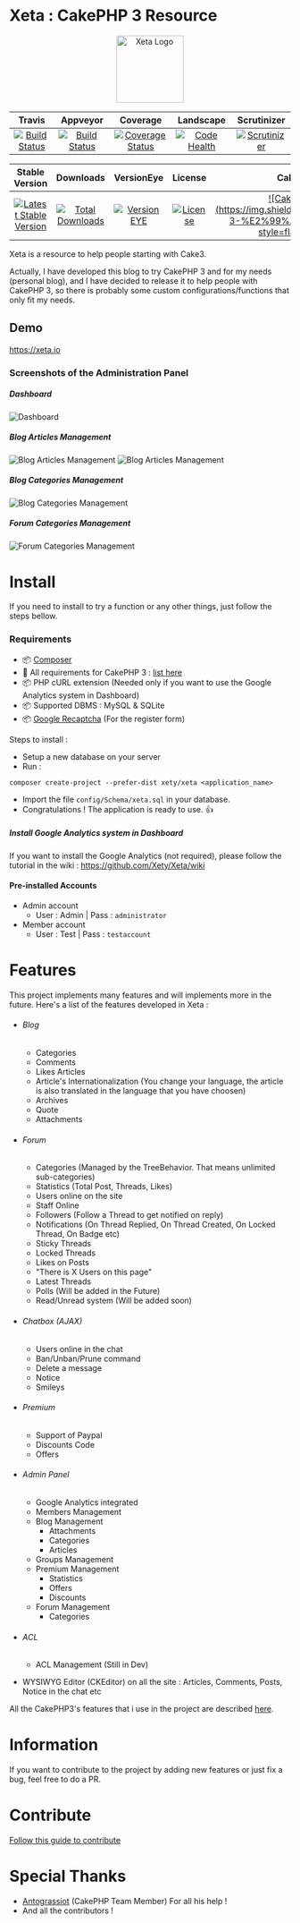 # Xeta : CakePHP 3 Resource
<p align="center">
  <img src="https://xeta.io/img/xeta-logo.svg" alt="Xeta Logo" height="120"/>
</p>

|Travis|Appveyor|Coverage|Landscape|Scrutinizer|
|:------:|:-------:|:-------:|:------:|:------:|
|[![Build Status](https://img.shields.io/travis/Xety/Xeta.svg?style=flat-square)](https://travis-ci.org/Xety/Xeta)|[![Build Status](https://img.shields.io/appveyor/ci/Xety/Xeta.svg?style=flat-square)](https://ci.appveyor.com/project/Xety/Xeta)|[![Coverage Status](https://img.shields.io/coveralls/Xety/Xeta/master.svg?style=flat-square)](https://coveralls.io/r/Xety/Xeta)|[![Code Health](https://landscape.io/github/Xety/Xeta/master/landscape.svg?style=flat-square)](https://landscape.io/github/Xety/Xeta/master)|[![Scrutinizer](https://img.shields.io/scrutinizer/g/Xety/Xeta.svg?style=flat-square)](https://scrutinizer-ci.com/g/Xety/Xeta)|

|Stable Version|Downloads|VersionEye|License|CakePHP|
|:------:|:-------:|:-------:|:------:|:------:|
|[![Latest Stable Version](https://img.shields.io/packagist/v/Xety/Xeta.svg?style=flat-square)](https://packagist.org/packages/xety/xeta)|[![Total Downloads](https://img.shields.io/packagist/dt/xety/xeta.svg?style=flat-square)](https://packagist.org/packages/xety/xeta)|[![Version EYE](https://img.shields.io/versioneye/d/ruby/rails.svg?style=flat-square)](https://www.versioneye.com/user/projects/55430de8d8fe1a25cc000053)|[![License](https://img.shields.io/badge/license-MIT-brightgreen.svg?style=flat-square)](https://packagist.org/packages/xety/xeta)|[![CakePHP 3](https://img.shields.io/badge/CakePHP 3-%E2%99%A5-44CB12.svg?style=flat-square)](http://cakephp.org)

Xeta is a resource to help people starting with Cake3.

Actually, I have developed this blog to try CakePHP 3 and for my needs (personal blog), and I have decided to release it to help people with CakePHP 3, so there is probably some custom configurations/functions that only fit my needs.

## Demo
https://xeta.io

### Screenshots of the Administration Panel
##### Dashboard
![Dashboard](https://cloud.githubusercontent.com/assets/8210023/7332853/4fceaaaa-eb56-11e4-8563-9afd7e7701ef.png)

##### Blog Articles Management
![Blog Articles Management](https://cloud.githubusercontent.com/assets/8210023/4525857/e61fa3e8-4d58-11e4-8fa2-b71d13abab16.png)
![Blog Articles Management](https://cloud.githubusercontent.com/assets/8210023/4525865/f5c1f56c-4d58-11e4-82c1-98ec08020455.png)

##### Blog Categories Management
![Blog Categories Management](https://cloud.githubusercontent.com/assets/8210023/4525878/18b56aae-4d59-11e4-87fb-30ee78e885ae.png)

##### Forum Categories Management
![Forum Categories Management](https://cloud.githubusercontent.com/assets/8210023/7332863/db94563e-eb56-11e4-9210-5032ad3f1820.png)

# Install
If you need to install to try a function or any other things, just follow the steps bellow.

### Requirements
* :package: [Composer](https://getcomposer.org)
* :cake: All requirements for CakePHP 3 : [list here](http://book.cakephp.org/3.0/en/installation.html#requirements)
* :package: PHP cURL extension (Needed only if you want to use the Google Analytics system in Dashboard)
* :package: Supported DBMS : MySQL & SQLite
* :package: [Google Recaptcha](https://www.google.com/recaptcha/intro/index.html) (For the register form)

Steps to install :
* Setup a new database on your server
* Run :
```
composer create-project --prefer-dist xety/xeta <application_name>
```
* Import the file `config/Schema/xeta.sql` in your database.
* Congratulations ! The application is ready to use. :+1:


##### Install Google Analytics system in Dashboard
If you want to install the Google Analytics (not required), please follow the tutorial in the wiki :
https://github.com/Xety/Xeta/wiki

#### Pre-installed Accounts
* Admin account
    * User : Admin | Pass : `administrator`
* Member account
    * User : Test | Pass : `testaccount`

# Features
This project implements many features and will implements more in the future. Here's a list of the features developed in Xeta :

* ###### Blog
    * Categories
    * Comments
    * Likes Articles
    * Article's Internationalization (You change your language, the article is also translated in the language that you have choosen)
    * Archives
    * Quote
    * Attachments

* ###### Forum
    * Categories (Managed by the TreeBehavior. That means unlimited sub-categories)
    * Statistics (Total Post, Threads, Likes)
    * Users online on the site
    * Staff Online
    * Followers (Follow a Thread to get notified on reply)
    * Notifications (On Thread Replied, On Thread Created, On Locked Thread, On Badge etc)
    * Sticky Threads
    * Locked Threads
    * Likes on Posts
    * "There is X Users on this page"
    * Latest Threads
    * Polls (Will be added in the Future)
    * Read/Unread system (Will be added soon)

* ###### Chatbox (AJAX)
    * Users online in the chat
    * Ban/Unban/Prune command
    * Delete a message
    * Notice
    * Smileys

* ###### Premium
    * Support of Paypal
    * Discounts Code
    * Offers

* ###### Admin Panel
    * Google Analytics integrated
    * Members Management
    * Blog Management
        * Attachments
        * Categories
        * Articles
    * Groups Management
    * Premium Management
        * Statistics
        * Offers
        * Discounts
    * Forum Management
        * Categories

* ###### ACL
    * ACL Management (Still in Dev)

* WYSIWYG Editor (CKEditor) on all the site : Articles, Comments, Posts, Notice in the chat etc

All the CakePHP3's features that i use in the project are described [here](https://github.com/Xety/Xeta/blob/master/CakePHP3Features.md).

# Information
If you want to contribute to the project by adding new features or just fix a bug, feel free to do a PR.

# Contribute
[Follow this guide to contribute](https://github.com/Xety/Xeta/blob/master/CONTRIBUTING.md)

# Special Thanks
* [Antograssiot](https://github.com/antograssiot) (CakePHP Team Member) For all his help !
* And all the contributors !
